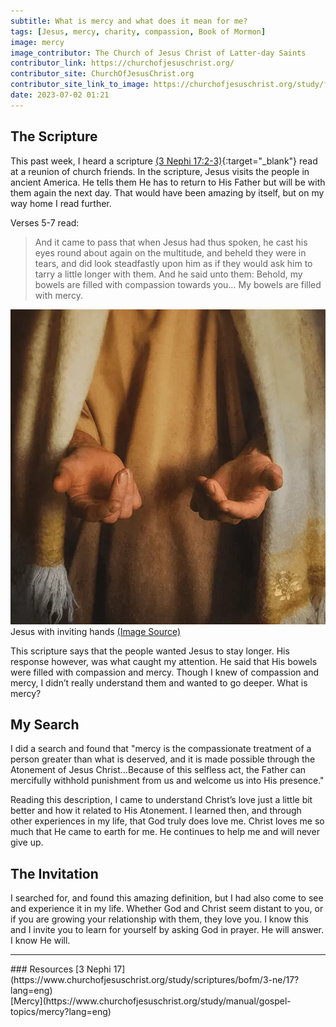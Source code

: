 ```yaml
---
subtitle: What is mercy and what does it mean for me?
tags: [Jesus, mercy, charity, compassion, Book of Mormon]
image: mercy
image_contributor: The Church of Jesus Christ of Latter-day Saints
contributor_link: https://churchofjesuschrist.org/
contributor_site: ChurchOfJesusChrist.org
contributor_site_link_to_image: https://churchofjesuschrist.org/study/ftsoy/2022/12/03-the-names-of-christ#title14
date: 2023-07-02 01:21
---
```


## The Scripture
This past week, I heard a scripture [(3 Nephi 17:2-3)](https://www.churchofjesuschrist.org/study/scriptures/bofm/3-ne/17?id=p2-p3#p2){:target="_blank"} read at a reunion of church friends. In the scripture, Jesus visits the people in ancient America. He tells them He has to return to His Father but will be with them again the next day. That would have been amazing by itself, but on my way home I read further.

Verses 5-7 read:

> And it came to pass that when Jesus had thus spoken, he cast his eyes round about again on the multitude, and beheld they were in tears, and did look steadfastly upon him as if they would ask him to tarry a little longer with them.
> And he said unto them: Behold, my bowels are filled with compassion towards you…
> My bowels are filled with mercy.

<img class="img-responsive" src="/assets/images/posts/Emmanuel.webp" alt="Jesus Christ with nail prints in hands">
<span class="caption text-muted">Jesus with inviting hands <a href="https://churchofjesuschrist.org/study/ftsoy/2022/12/03-the-names-of-christ#title4" target="_blank">(Image Source)</a></span>

This scripture says that the people wanted Jesus to stay longer. His response however, was what caught my attention. He said that His bowels were filled with compassion and mercy. Though I knew of compassion and mercy, I didn’t really understand them and wanted to go deeper. What is mercy?

## My Search
I did a search and found that "mercy is the compassionate treatment of a person greater than what is deserved, and it is made possible through the Atonement of Jesus Christ…Because of this selfless act, the Father can mercifully withhold punishment from us and welcome us into His presence."

Reading this description, I came to understand Christ’s love just a little bit better and how it related to His Atonement. I learned then, and through other experiences in my life, that God truly does love me. Christ loves me so much that He came to earth for me. He continues to help me and will never give up.

## The Invitation
I searched for, and found this amazing definition, but I had also come to see and experience it in my life. Whether God and Christ seem distant to you, or if you are growing your relationship with them, they love you. I know this and I invite you to learn for yourself by asking God in prayer. He will answer. I know He will.
<hr class="post">
### Resources
[3 Nephi 17](https://www.churchofjesuschrist.org/study/scriptures/bofm/3-ne/17?lang=eng)
<br>
[Mercy](https://www.churchofjesuschrist.org/study/manual/gospel-topics/mercy?lang=eng)